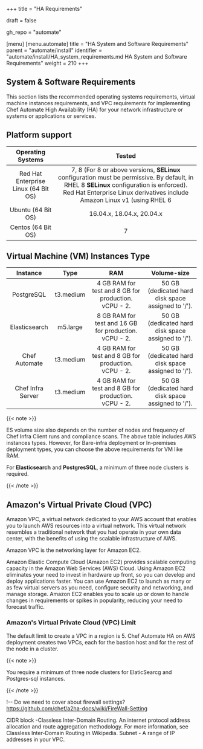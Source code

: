 +++
title = "HA Requirements"

draft = false

gh_repo = "automate"

[menu]
  [menu.automate]
    title = "HA System and Software Requirements"
    parent = "automate/install"
    identifier = "automate/install/HA_system_requirements.md HA System and Software Requirements"
    weight = 210
+++

## System & Software Requirements

This section lists the recommended operating systems requirements, virtual machine instances requirements, and VPC requirements for implementing Chef Automate High Availability (HA) for your network infrastructure or systems or applications or services.

## Platform support

| Operating Systems                        | Tested                    |
| :--------------------------------------: | :-----------------------: |
| Red Hat Enterprise Linux (64 Bit OS)     | 7, 8 (For 8 or above versions, **SELinux** configuration must be permissive. By default, in RHEL 8 **SELinux** configuration is enforced). Red Hat Enterprise Linux derivatives include Amazon Linux v1 (using RHEL 6 |packages) and v2 (using RHEL 7packages). |
| Ubuntu (64 Bit OS)                       | 16.04.x, 18.04.x, 20.04.x |
| Centos (64 Bit OS)                       | 7                         |

## Virtual Machine (VM) Instances Type

| Instance          | Type         | RAM                                                   | Volume-size                             |
| :---------------: | :----------: | :---------------------------------------------------: | :-------------------------------------: |
| PostgreSQL        | t3.medium    | 4 GB RAM for test and 8 GB for production. vCPU - 2.  | 50 GB (dedicated hard disk space assigned to '/'). |
| Elasticsearch     | m5.large     | 8 GB RAM for test and 16 GB for production. vCPU - 2. | 50 GB (dedicated hard disk space assigned to '/'). |
| Chef Automate     | t3.medium    | 4 GB RAM for test and 8 GB for production. vCPU - 2.  | 50 GB (dedicated hard disk space assigned to '/'). |
| Chef Infra Server | t3.medium    | 4 GB RAM for test and 8 GB for production. vCPU - 2.  | 50 GB (dedicated hard disk space assigned to '/'). |

{{< note >}}

ES volume size also depends on the number of nodes and frequency of Chef Infra Client runs and compliance scans. The above table includes AWS instances types. However, for Bare-infra deployment or In-premises deployment types, you can choose the above requirements for VM like RAM.

For **Elasticsearch** and **PostgresSQL**, a minimum of three node clusters is required.

{{< /note >}}

## Amazon's Virtual Private Cloud (VPC)

Amazon VPC, a virtual network dedicated to your AWS account that enables you to launch AWS resources into a virtual network. This virtual network resembles a traditional network that you had operate in your own data center, with the benefits of using the scalable infrastructure of AWS.

Amazon VPC is the networking layer for Amazon EC2.

Amazon Elastic Compute Cloud (Amazon EC2) provides scalable computing capacity in the Amazon Web Services (AWS) Cloud. Using Amazon EC2 eliminates your need to invest in hardware up front, so you can develop and deploy applications faster. You can use Amazon EC2 to launch as many or as few virtual servers as you need, configure security and networking, and manage storage. Amazon EC2 enables you to scale up or down to handle changes in requirements or spikes in popularity, reducing your need to forecast traffic.

### Amazon's Virtual Private Cloud (VPC) Limit

The default limit to create a VPC in a region is 5. Chef Automate HA on AWS deployment creates two VPCs, each for the bastion host and for the rest of the node in a cluster.

{{< note >}}

You require a minimum of three node clusters for ElaticSearcg and Postgres-sql instances.

{{< /note >}}

!--  Do we need to cover about firewall settings? https://github.com/chef/a2ha-docs/wiki/FireWall-Setting

CIDR block -Classless Inter-Domain Routing. An internet protocol address allocation and route aggregation methodology. For more information, see Classless Inter-Domain Routing in Wikipedia.
Subnet - A range of IP addresses in your VPC.
